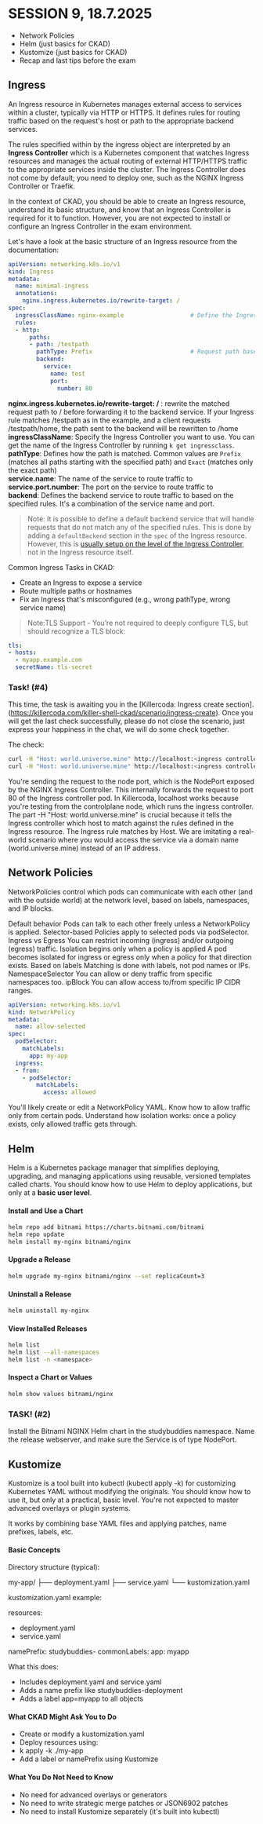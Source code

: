 SESSION 9, 18.7.2025 
========================

* Network Policies
* Helm (just basics for CKAD)
* Kustomize (just basics for CKAD)
* Recap and last tips before the exam

## Ingress

An Ingress resource in Kubernetes manages external access to services within a cluster, typically via HTTP or HTTPS. It defines rules for routing traffic based on the request's host or path to the appropriate backend services.

The rules specified within by the ingress object are interpreted by an **Ingress Controller** which is a Kubernetes component that watches Ingress resources and manages the actual routing of external HTTP/HTTPS traffic to the appropriate services inside the cluster. The Ingress Controller does not come by default; you need to deploy one, such as the NGINX Ingress Controller or Traefik. <br>

In the context of CKAD, you should be able to create an Ingress resource, understand its basic structure, and know that an Ingress Controller is required for it to function. However, you are not expected to install or configure an Ingress Controller in the exam environment.

Let's have a look at the basic structure of an Ingress resource from the documentation:

```yaml
apiVersion: networking.k8s.io/v1
kind: Ingress
metadata:
  name: minimal-ingress
  annotations:
    nginx.ingress.kubernetes.io/rewrite-target: /
spec:
  ingressClassName: nginx-example                   # Define the Ingress Controller to use
  rules:
  - http:
      paths:
      - path: /testpath
        pathType: Prefix                            # Request path based on a prefix match
        backend:
          service:
            name: test
            port:
              number: 80
```
**nginx.ingress.kubernetes.io/rewrite-target: /** : rewrite the matched request path to / before forwarding it to the backend service. If your Ingress rule matches /testpath as in the example, and a client requests /testpath/home, the path sent to the backend will be rewritten to /home <br>
**ingressClassName**: Specify the Ingress Controller you want to use. You can get the name of the Ingress Controller by running `k get ingressclass`. <br>
**pathType**: Defines how the path is matched. Common values are `Prefix` (matches all paths starting with the specified path) and `Exact` (matches only the exact path) <br>
**service.name**: The name of the service to route traffic to <br>
**service.port.number**: The port on the service to route traffic to <br>
**backend**: Defines the backend service to route traffic to based on the specified rules. It's a combination of the service name and port. <br>

> Note: It is possible to define a default backend service that will handle requests that do not match any of the specified rules. This is done by adding a `defaultBackend` section in the `spec` of the Ingress resource. However, this is [usually setup on the level of the Ingress Controller](https://kubernetes.github.io/ingress-nginx/examples/customization/custom-errors/), not in the Ingress resource itself.

Common Ingress Tasks in CKAD:

- Create an Ingress to expose a service
- Route multiple paths or hostnames
- Fix an Ingress that's misconfigured (e.g., wrong pathType, wrong service name)

> Note:TLS Support - You’re not required to deeply configure TLS, but should recognize a TLS block:

```yaml
tls:
- hosts:
  - myapp.example.com
  secretName: tls-secret
```

### Task! (#4)

This time, the task is awaiting you in the [Killercoda: Ingress create section].(https://killercoda.com/killer-shell-ckad/scenario/ingress-create). Once you will get the last check successfully, please do not close the scenario, just express your happiness in the chat, we will do some check together.

The check:

```bash
curl -H "Host: world.universe.mine" http://localhost:<ingress controller node port>/europe  
curl -H "Host: world.universe.mine" http://localhost:<ingress controller node port>/asia
```
You're sending the request to the node port, which is the NodePort exposed by the NGINX Ingress Controller. This internally forwards the request to port 80 of the Ingress controller pod. In Killercoda, localhost works because you're testing from the controlplane node, which runs the ingress controller. The part -H "Host: world.universe.mine" is crucial because it tells the Ingress controller which host to match against the rules defined in the Ingress resource. The Ingress rule matches by Host. We are imitating a real-world scenario where you would access the service via a domain name (world.universe.mine) instead of an IP address.



## Network Policies

NetworkPolicies control which pods can communicate with each other (and with the outside world) at the network level, based on labels, namespaces, and IP blocks.

Default behavior	Pods can talk to each other freely unless a NetworkPolicy is applied.
Selector-based	Policies apply to selected pods via podSelector.
Ingress vs Egress	You can restrict incoming (ingress) and/or outgoing (egress) traffic.
Isolation begins only when a policy is applied	A pod becomes isolated for ingress or egress only when a policy for that direction exists.
Based on labels	Matching is done with labels, not pod names or IPs.
NamespaceSelector	You can allow or deny traffic from specific namespaces too.
ipBlock	You can allow access to/from specific IP CIDR ranges.

```yaml
apiVersion: networking.k8s.io/v1
kind: NetworkPolicy
metadata:
  name: allow-selected
spec:
  podSelector:
    matchLabels:
      app: my-app
  ingress:
  - from:
    - podSelector:
        matchLabels:
          access: allowed
```
You'll likely create or edit a NetworkPolicy YAML.
Know how to allow traffic only from certain pods.
Understand how isolation works: once a policy exists, only allowed traffic gets through.



## Helm

Helm is a Kubernetes package manager that simplifies deploying, upgrading, and managing applications using reusable, versioned templates called charts. You should know how to use Helm to deploy applications, but only at a **basic user level**.

#### Install and Use a Chart

```bash
helm repo add bitnami https://charts.bitnami.com/bitnami
helm repo update
helm install my-nginx bitnami/nginx
```

#### Upgrade a Release
```bash
helm upgrade my-nginx bitnami/nginx --set replicaCount=3
```

#### Uninstall a Release
```bash
helm uninstall my-nginx
```

#### View Installed Releases
```bash
helm list
helm list --all-namespaces
helm list -n <namespace>
```

#### Inspect a Chart or Values
```bash
helm show values bitnami/nginx
```

### TASK! (#2)

Install the Bitnami NGINX Helm chart in the studybuddies namespace.
Name the release webserver, and make sure the Service is of type NodePort.

## Kustomize

Kustomize is a tool built into kubectl (kubectl apply -k) for customizing Kubernetes YAML without modifying the originals. You should know how to use it, but only at a practical, basic level. You're not expected to master advanced overlays or plugin systems.

It works by combining base YAML files and applying patches, name prefixes, labels, etc.

#### Basic Concepts 
Directory structure (typical):

my-app/
├── deployment.yaml
├── service.yaml
└── kustomization.yaml

kustomization.yaml example:

resources:
  - deployment.yaml
  - service.yaml

namePrefix: studybuddies-
commonLabels:
  app: myapp

What this does:
- Includes deployment.yaml and service.yaml
- Adds a name prefix like studybuddies-deployment
- Adds a label app=myapp to all objects

#### What CKAD Might Ask You to Do
- Create or modify a kustomization.yaml
- Deploy resources using:
- k apply -k ./my-app
- Add a label or namePrefix using Kustomize

#### What You Do Not Need to Know
- No need for advanced overlays or generators
- No need to write strategic merge patches or JSON6902 patches
- No need to install Kustomize separately (it's built into kubectl)
